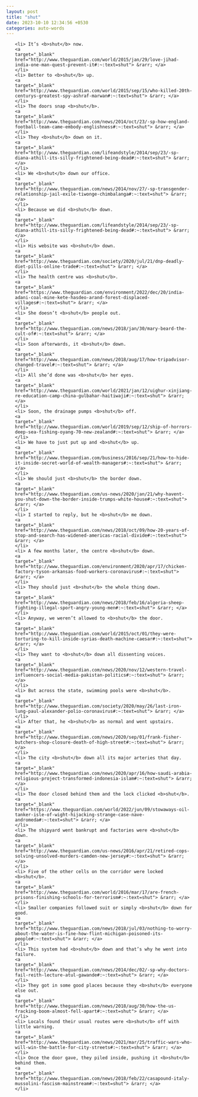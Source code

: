 ```yaml
---
layout: post
title: "shut"
date: 2023-10-10 12:34:56 +0530
categories: auto-words
---
```

<ol>

    <li> It’s <b>shut</b> now.
    <a 
    target="_blank" 
    href="http://www.theguardian.com/world/2015/jan/29/love-jihad-india-one-man-quest-prevent-it#:~:text=shut"> &rarr; </a>
    </li>
    <li> Better to <b>shut</b> up.
    <a 
    target="_blank" 
    href="http://www.theguardian.com/world/2015/sep/15/who-killed-20th-centurys-greatest-spy-ashraf-marwan#:~:text=shut"> &rarr; </a>
    </li>
    <li> The doors snap <b>shut</b>.
    <a 
    target="_blank" 
    href="http://www.theguardian.com/news/2014/oct/23/-sp-how-england-football-team-came-embody-englishness#:~:text=shut"> &rarr; </a>
    </li>
    <li> They <b>shut</b> down on it.
    <a 
    target="_blank" 
    href="http://www.theguardian.com/lifeandstyle/2014/sep/23/-sp-diana-athill-its-silly-frightened-being-dead#:~:text=shut"> &rarr; </a>
    </li>
    <li> We <b>shut</b> down our office.
    <a 
    target="_blank" 
    href="http://www.theguardian.com/news/2014/nov/27/-sp-transgender-relationship-jail-exile-tiwonge-chimbalanga#:~:text=shut"> &rarr; </a>
    </li>
    <li> Because we did <b>shut</b> down.
    <a 
    target="_blank" 
    href="http://www.theguardian.com/lifeandstyle/2014/sep/23/-sp-diana-athill-its-silly-frightened-being-dead#:~:text=shut"> &rarr; </a>
    </li>
    <li> His website was <b>shut</b> down.
    <a 
    target="_blank" 
    href="http://www.theguardian.com/society/2020/jul/21/dnp-deadly-diet-pills-online-trade#:~:text=shut"> &rarr; </a>
    </li>
    <li> The health centre was <b>shut</b>.
    <a 
    target="_blank" 
    href="https://www.theguardian.com/environment/2022/dec/20/india-adani-coal-mine-kete-hasdeo-arand-forest-displaced-villages#:~:text=shut"> &rarr; </a>
    </li>
    <li> She doesn’t <b>shut</b> people out.
    <a 
    target="_blank" 
    href="http://www.theguardian.com/news/2018/jan/30/mary-beard-the-cult-of#:~:text=shut"> &rarr; </a>
    </li>
    <li> Soon afterwards, it <b>shut</b> down.
    <a 
    target="_blank" 
    href="http://www.theguardian.com/news/2018/aug/17/how-tripadvisor-changed-travel#:~:text=shut"> &rarr; </a>
    </li>
    <li> All she’d done was <b>shut</b> her eyes.
    <a 
    target="_blank" 
    href="http://www.theguardian.com/world/2021/jan/12/uighur-xinjiang-re-education-camp-china-gulbahar-haitiwaji#:~:text=shut"> &rarr; </a>
    </li>
    <li> Soon, the drainage pumps <b>shut</b> off.
    <a 
    target="_blank" 
    href="http://www.theguardian.com/world/2019/sep/12/ship-of-horrors-deep-sea-fishing-oyang-70-new-zealand#:~:text=shut"> &rarr; </a>
    </li>
    <li> We have to just put up and <b>shut</b> up.
    <a 
    target="_blank" 
    href="http://www.theguardian.com/business/2016/sep/21/how-to-hide-it-inside-secret-world-of-wealth-managers#:~:text=shut"> &rarr; </a>
    </li>
    <li> We should just <b>shut</b> the border down.
    <a 
    target="_blank" 
    href="http://www.theguardian.com/us-news/2020/jan/21/why-havent-you-shut-down-the-border-inside-trumps-white-house#:~:text=shut"> &rarr; </a>
    </li>
    <li> I started to reply, but he <b>shut</b> me down.
    <a 
    target="_blank" 
    href="http://www.theguardian.com/news/2018/oct/09/how-20-years-of-stop-and-search-has-widened-americas-racial-divide#:~:text=shut"> &rarr; </a>
    </li>
    <li> A few months later, the centre <b>shut</b> down.
    <a 
    target="_blank" 
    href="http://www.theguardian.com/environment/2020/apr/17/chicken-factory-tyson-arkansas-food-workers-coronavirus#:~:text=shut"> &rarr; </a>
    </li>
    <li> They should just <b>shut</b> the whole thing down.
    <a 
    target="_blank" 
    href="http://www.theguardian.com/news/2018/feb/16/algeria-sheep-fighting-illegal-sport-angry-young-men#:~:text=shut"> &rarr; </a>
    </li>
    <li> Anyway, we weren’t allowed to <b>shut</b> the door.
    <a 
    target="_blank" 
    href="http://www.theguardian.com/world/2015/oct/01/they-were-torturing-to-kill-inside-syrias-death-machine-caesar#:~:text=shut"> &rarr; </a>
    </li>
    <li> They want to <b>shut</b> down all dissenting voices.
    <a 
    target="_blank" 
    href="http://www.theguardian.com/news/2020/nov/12/western-travel-influencers-social-media-pakistan-politics#:~:text=shut"> &rarr; </a>
    </li>
    <li> But across the state, swimming pools were <b>shut</b>.
    <a 
    target="_blank" 
    href="http://www.theguardian.com/society/2020/may/26/last-iron-lung-paul-alexander-polio-coronavirus#:~:text=shut"> &rarr; </a>
    </li>
    <li> After that, he <b>shut</b> as normal and went upstairs.
    <a 
    target="_blank" 
    href="http://www.theguardian.com/news/2020/sep/01/frank-fisher-butchers-shop-closure-death-of-high-street#:~:text=shut"> &rarr; </a>
    </li>
    <li> The city <b>shut</b> down all its major arteries that day.
    <a 
    target="_blank" 
    href="http://www.theguardian.com/news/2020/apr/16/how-saudi-arabia-religious-project-transformed-indonesia-islam#:~:text=shut"> &rarr; </a>
    </li>
    <li> The door closed behind them and the lock clicked <b>shut</b>.
    <a 
    target="_blank" 
    href="https://www.theguardian.com/world/2022/jun/09/stowaways-oil-tanker-isle-of-wight-hijacking-strange-case-nave-andromeda#:~:text=shut"> &rarr; </a>
    </li>
    <li> The shipyard went bankrupt and factories were <b>shut</b> down.
    <a 
    target="_blank" 
    href="http://www.theguardian.com/us-news/2016/apr/21/retired-cops-solving-unsolved-murders-camden-new-jersey#:~:text=shut"> &rarr; </a>
    </li>
    <li> Five of the other cells on the corridor were locked <b>shut</b>.
    <a 
    target="_blank" 
    href="http://www.theguardian.com/world/2016/mar/17/are-french-prisons-finishing-schools-for-terrorism#:~:text=shut"> &rarr; </a>
    </li>
    <li> Smaller companies followed suit or simply <b>shut</b> down for good.
    <a 
    target="_blank" 
    href="http://www.theguardian.com/news/2018/jul/03/nothing-to-worry-about-the-water-is-fine-how-flint-michigan-poisoned-its-people#:~:text=shut"> &rarr; </a>
    </li>
    <li> This system had <b>shut</b> down and that’s why he went into failure.
    <a 
    target="_blank" 
    href="http://www.theguardian.com/news/2014/dec/02/-sp-why-doctors-fail-reith-lecture-atul-gawande#:~:text=shut"> &rarr; </a>
    </li>
    <li> They got in some good places because they <b>shut</b> everyone else out.
    <a 
    target="_blank" 
    href="http://www.theguardian.com/news/2018/aug/30/how-the-us-fracking-boom-almost-fell-apart#:~:text=shut"> &rarr; </a>
    </li>
    <li> Locals found their usual routes were <b>shut</b> off with little warning.
    <a 
    target="_blank" 
    href="http://www.theguardian.com/news/2021/mar/25/traffic-wars-who-will-win-the-battle-for-city-streets#:~:text=shut"> &rarr; </a>
    </li>
    <li> Once the door gave, they piled inside, pushing it <b>shut</b> behind them.
    <a 
    target="_blank" 
    href="http://www.theguardian.com/news/2018/feb/22/casapound-italy-mussolini-fascism-mainstream#:~:text=shut"> &rarr; </a>
    </li>